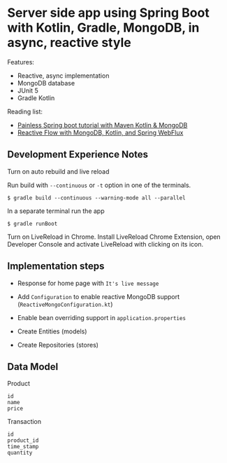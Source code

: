 # Server side app using Spring Boot with Kotlin, Gradle, MongoDB, in async, reactive style

Features:

- Reactive, async implementation
- MongoDB database
- JUnit 5
- Gradle Kotlin

Reading list:

- [Painless Spring boot tutorial with Maven Kotlin & MongoDB](https://medium.com/mariano-z-lopez/painless-spring-boot-tutorial-with-maven-kotlin-mongodb-18c11a08aaae)
- [Reactive Flow with MongoDB, Kotlin, and Spring WebFlux](https://www.baeldung.com/kotlin-mongodb-spring-webflux)

## Development Experience Notes

Turn on auto rebuild and live reload

Run build with `--continuous` or `-t` option in one of the terminals.

```shell
$ gradle build --continuous --warning-mode all --parallel
```

In a separate terminal run the app

```shell
$ gradle runBoot
```

Turn on LiveReload in Chrome. Install LiveReload Chrome Extension, open Developer Console and activate LiveReload with clicking on its icon.

## Implementation steps

- Response for home page with `It's live message`

- Add `Configuration` to enable reactive MongoDB support (`ReactiveMongoConfiguration.kt`)
- Enable bean overriding support in `application.properties`
- Create Entities (models)
- Create Repositories (stores)

## Data Model

Product

```
id
name
price
```

Transaction

```
id
product_id
time_stamp
quantity
```
